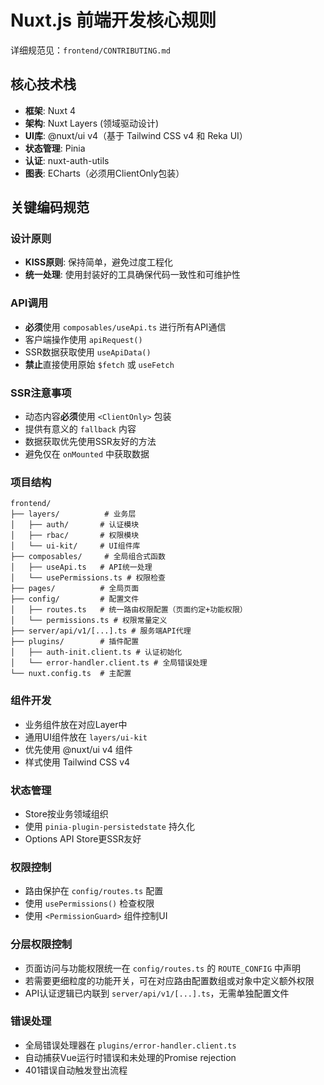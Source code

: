 # Nuxt.js 前端开发核心规则

详细规范见：`frontend/CONTRIBUTING.md`

## 核心技术栈
- **框架**: Nuxt 4
- **架构**: Nuxt Layers (领域驱动设计)
- **UI库**: @nuxt/ui v4（基于 Tailwind CSS v4 和 Reka UI）
- **状态管理**: Pinia
- **认证**: nuxt-auth-utils
- **图表**: ECharts（必须用ClientOnly包装）

## 关键编码规范

### 设计原则
- **KISS原则**: 保持简单，避免过度工程化
- **统一处理**: 使用封装好的工具确保代码一致性和可维护性

### API调用
- **必须**使用 `composables/useApi.ts` 进行所有API通信
- 客户端操作使用 `apiRequest()`
- SSR数据获取使用 `useApiData()`
- **禁止**直接使用原始 `$fetch` 或 `useFetch`

### SSR注意事项
- 动态内容**必须**使用 `<ClientOnly>` 包装
- 提供有意义的 `fallback` 内容
- 数据获取优先使用SSR友好的方法
- 避免仅在 `onMounted` 中获取数据

### 项目结构
```
frontend/
├── layers/          # 业务层
│   ├── auth/       # 认证模块
│   ├── rbac/       # 权限模块
│   └── ui-kit/     # UI组件库
├── composables/     # 全局组合式函数
│   ├── useApi.ts   # API统一处理
│   └── usePermissions.ts # 权限检查
├── pages/          # 全局页面
├── config/         # 配置文件
│   ├── routes.ts   # 统一路由权限配置（页面约定+功能权限）
│   └── permissions.ts # 权限常量定义
├── server/api/v1/[...].ts # 服务端API代理
├── plugins/        # 插件配置
│   ├── auth-init.client.ts # 认证初始化
│   └── error-handler.client.ts # 全局错误处理
└── nuxt.config.ts  # 主配置
```

### 组件开发
- 业务组件放在对应Layer中
- 通用UI组件放在 `layers/ui-kit`
- 优先使用 @nuxt/ui v4 组件
- 样式使用 Tailwind CSS v4

### 状态管理
- Store按业务领域组织
- 使用 `pinia-plugin-persistedstate` 持久化
- Options API Store更SSR友好

### 权限控制
- 路由保护在 `config/routes.ts` 配置
- 使用 `usePermissions()` 检查权限
- 使用 `<PermissionGuard>` 组件控制UI

### 分层权限控制
- 页面访问与功能权限统一在 `config/routes.ts` 的 `ROUTE_CONFIG` 中声明
- 若需要更细粒度的功能开关，可在对应路由配置数组或对象中定义额外权限
- API认证逻辑已内联到 `server/api/v1/[...].ts`，无需单独配置文件

### 错误处理
- 全局错误处理器在 `plugins/error-handler.client.ts`
- 自动捕获Vue运行时错误和未处理的Promise rejection
- 401错误自动触发登出流程
